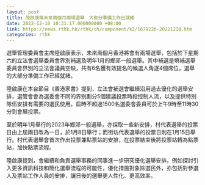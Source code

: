 ```yaml
---
layout: post
title: 陸啟康稱未來兩個月兩場選舉　大部分準備工作已就緒
date: 2022-12-10 10:31:17.000000000 +08:00
link: https://news.rthk.hk/rthk/ch/component/k2/1679226-20221210.htm
categories: rthk
---
```


選舉管理委員會主席陸啟康表示，未來兩個月香港將會有兩場選舉，包括於下星期六的立法會選舉委員會界別補選及明年1月的鄉郊一般選舉。其中補選是填補選舉委員會界別的立法會議員空缺，共有6名獲有效提名的候選人角逐4個席位，選舉的大部分準備工作已經就緒。
 
陸啟康在本台節目《香港家書》提到，立法會補選會繼續沿用過去優化的選舉安排，選管會會為選委會不同的界别劃分5個建議投票時段控制人流，以及提供特別隊伍安排有需要的選民使用。屆時不超過1500名選委會委員可於上午9時至11時30分到會展投票。
 
至於明年1月舉行的2023年鄉郊一般選舉，亦採取一些新安排，村代表選舉的投票日由上屆兩日改為一日，於1月8日舉行；而街坊代表選舉的投票日則在1月15日舉行。村代表選舉會首次作出投票兼點票站的安排，在投票結束後將投票站轉為點票站，加快點票流程。
 
陸啟康提到，會繼續和負責選舉事務的同事進一步研究優化選舉安排，例如探討引入更多資訊科技和簡化選舉流程的可能性，優化措施對象除選民外，亦包括對參選人及票站工作人員的安排，讓日後的選舉更人性化、更高效率。
